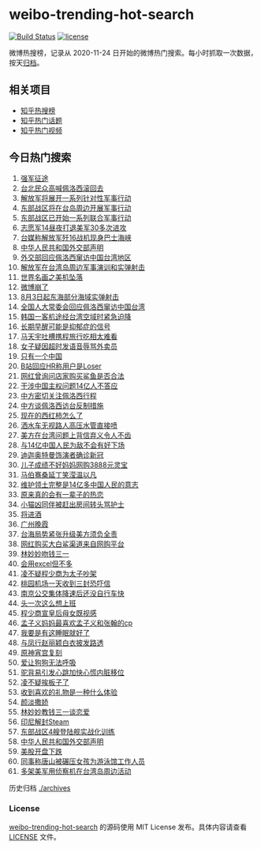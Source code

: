 # weibo-trending-hot-search

[![Build Status](https://github.com/justjavac/weibo-trending-hot-search/workflows/ci/badge.svg?branch=master)](https://github.com/justjavac/weibo-trending-hot-search/actions)
[![license](https://img.shields.io/github/license/justjavac/weibo-trending-hot-search)](https://github.com/justjavac/weibo-trending-hot-search/blob/master/LICENSE)

微博热搜榜，记录从 2020-11-24 日开始的微博热门搜索。每小时抓取一次数据，按天[归档](./archives)。

## 相关项目

- [知乎热搜榜](https://github.com/justjavac/zhihu-trending-top-search)
- [知乎热门话题](https://github.com/justjavac/zhihu-trending-hot-questions)
- [知乎热门视频](https://github.com/justjavac/zhihu-trending-hot-video)

## 今日热门搜索

<!-- BEGIN -->
<!-- 最后更新时间 Wed Aug 03 2022 04:25:27 GMT+0800 (China Standard Time) -->

1. [强军征途](https://s.weibo.com//weibo?q=%23%E5%BC%BA%E5%86%9B%E5%BE%81%E9%80%94%23&Refer=new_time)
1. [台北民众高喊佩洛西滚回去](https://s.weibo.com//weibo?q=%23%E5%8F%B0%E5%8C%97%E6%B0%91%E4%BC%97%E9%AB%98%E5%96%8A%E4%BD%A9%E6%B4%9B%E8%A5%BF%E6%BB%9A%E5%9B%9E%E5%8E%BB%23&Refer=top)
1. [解放军将展开一系列针对性军事行动](https://s.weibo.com//weibo?q=%23%E8%A7%A3%E6%94%BE%E5%86%9B%E5%B0%86%E5%B1%95%E5%BC%80%E4%B8%80%E7%B3%BB%E5%88%97%E9%92%88%E5%AF%B9%E6%80%A7%E5%86%9B%E4%BA%8B%E8%A1%8C%E5%8A%A8%23&Refer=top)
1. [东部战区将在台岛周边开展军事行动](https://s.weibo.com//weibo?q=%23%E4%B8%9C%E9%83%A8%E6%88%98%E5%8C%BA%E5%B0%86%E5%9C%A8%E5%8F%B0%E5%B2%9B%E5%91%A8%E8%BE%B9%E5%BC%80%E5%B1%95%E5%86%9B%E4%BA%8B%E8%A1%8C%E5%8A%A8%23&Refer=top)
1. [东部战区已开始一系列联合军事行动](https://s.weibo.com//weibo?q=%23%E4%B8%9C%E9%83%A8%E6%88%98%E5%8C%BA%E5%B7%B2%E5%BC%80%E5%A7%8B%E4%B8%80%E7%B3%BB%E5%88%97%E8%81%94%E5%90%88%E5%86%9B%E4%BA%8B%E8%A1%8C%E5%8A%A8%23&Refer=top)
1. [志愿军14昼夜打退美军30多次进攻](https://s.weibo.com//weibo?q=%23%E5%BF%97%E6%84%BF%E5%86%9B14%E6%98%BC%E5%A4%9C%E6%89%93%E9%80%80%E7%BE%8E%E5%86%9B30%E5%A4%9A%E6%AC%A1%E8%BF%9B%E6%94%BB%23&Refer=top)
1. [台媒称解放军歼16战机现身巴士海峡](https://s.weibo.com//weibo?q=%23%E5%8F%B0%E5%AA%92%E7%A7%B0%E8%A7%A3%E6%94%BE%E5%86%9B%E6%AD%BC16%E6%88%98%E6%9C%BA%E7%8E%B0%E8%BA%AB%E5%B7%B4%E5%A3%AB%E6%B5%B7%E5%B3%A1%23&Refer=top)
1. [中华人民共和国外交部声明](https://s.weibo.com//weibo?q=%23%E4%B8%AD%E5%8D%8E%E4%BA%BA%E6%B0%91%E5%85%B1%E5%92%8C%E5%9B%BD%E5%A4%96%E4%BA%A4%E9%83%A8%E5%A3%B0%E6%98%8E%23&Refer=top)
1. [外交部回应佩洛西窜访中国台湾地区](https://s.weibo.com//weibo?q=%23%E5%A4%96%E4%BA%A4%E9%83%A8%E5%9B%9E%E5%BA%94%E4%BD%A9%E6%B4%9B%E8%A5%BF%E7%AA%9C%E8%AE%BF%E4%B8%AD%E5%9B%BD%E5%8F%B0%E6%B9%BE%E5%9C%B0%E5%8C%BA%23&Refer=top)
1. [解放军在台湾岛周边军事演训和实弹射击](https://s.weibo.com//weibo?q=%23%E8%A7%A3%E6%94%BE%E5%86%9B%E5%9C%A8%E5%8F%B0%E6%B9%BE%E5%B2%9B%E5%91%A8%E8%BE%B9%E5%86%9B%E4%BA%8B%E6%BC%94%E8%AE%AD%E5%92%8C%E5%AE%9E%E5%BC%B9%E5%B0%84%E5%87%BB%23&Refer=top)
1. [世界名画之美机坠落](https://s.weibo.com//weibo?q=%23%E4%B8%96%E7%95%8C%E5%90%8D%E7%94%BB%E4%B9%8B%E7%BE%8E%E6%9C%BA%E5%9D%A0%E8%90%BD%23&Refer=top)
1. [微博崩了](https://s.weibo.com//weibo?q=%23%E5%BE%AE%E5%8D%9A%E5%B4%A9%E4%BA%86%23&Refer=top)
1. [8月3日起东海部分海域实弹射击](https://s.weibo.com//weibo?q=%238%E6%9C%883%E6%97%A5%E8%B5%B7%E4%B8%9C%E6%B5%B7%E9%83%A8%E5%88%86%E6%B5%B7%E5%9F%9F%E5%AE%9E%E5%BC%B9%E5%B0%84%E5%87%BB%23&Refer=top)
1. [全国人大常委会回应佩洛西窜访中国台湾](https://s.weibo.com//weibo?q=%23%E5%85%A8%E5%9B%BD%E4%BA%BA%E5%A4%A7%E5%B8%B8%E5%A7%94%E4%BC%9A%E5%9B%9E%E5%BA%94%E4%BD%A9%E6%B4%9B%E8%A5%BF%E7%AA%9C%E8%AE%BF%E4%B8%AD%E5%9B%BD%E5%8F%B0%E6%B9%BE%23&Refer=top)
1. [韩国一客机途经台湾空域时紧急迫降](https://s.weibo.com//weibo?q=%23%E9%9F%A9%E5%9B%BD%E4%B8%80%E5%AE%A2%E6%9C%BA%E9%80%94%E7%BB%8F%E5%8F%B0%E6%B9%BE%E7%A9%BA%E5%9F%9F%E6%97%B6%E7%B4%A7%E6%80%A5%E8%BF%AB%E9%99%8D%23&Refer=top)
1. [长期早醒可能是抑郁症的信号](https://s.weibo.com//weibo?q=%23%E9%95%BF%E6%9C%9F%E6%97%A9%E9%86%92%E5%8F%AF%E8%83%BD%E6%98%AF%E6%8A%91%E9%83%81%E7%97%87%E7%9A%84%E4%BF%A1%E5%8F%B7%23&Refer=top)
1. [马天宇吐槽携程旅行吃相太难看](https://s.weibo.com//weibo?q=%23%E9%A9%AC%E5%A4%A9%E5%AE%87%E5%90%90%E6%A7%BD%E6%90%BA%E7%A8%8B%E6%97%85%E8%A1%8C%E5%90%83%E7%9B%B8%E5%A4%AA%E9%9A%BE%E7%9C%8B%23&Refer=top)
1. [女子疑因超时发语音辱骂外卖员](https://s.weibo.com//weibo?q=%23%E5%A5%B3%E5%AD%90%E7%96%91%E5%9B%A0%E8%B6%85%E6%97%B6%E5%8F%91%E8%AF%AD%E9%9F%B3%E8%BE%B1%E9%AA%82%E5%A4%96%E5%8D%96%E5%91%98%23&Refer=top)
1. [只有一个中国](https://s.weibo.com//weibo?q=%23%E5%8F%AA%E6%9C%89%E4%B8%80%E4%B8%AA%E4%B8%AD%E5%9B%BD%23&Refer=top)
1. [B站回应HR称用户是Loser](https://s.weibo.com//weibo?q=%23B%E7%AB%99%E5%9B%9E%E5%BA%94HR%E7%A7%B0%E7%94%A8%E6%88%B7%E6%98%AFLoser%23&Refer=top)
1. [网红曾询问店家购买鲨鱼是否合法](https://s.weibo.com//weibo?q=%23%E7%BD%91%E7%BA%A2%E6%9B%BE%E8%AF%A2%E9%97%AE%E5%BA%97%E5%AE%B6%E8%B4%AD%E4%B9%B0%E9%B2%A8%E9%B1%BC%E6%98%AF%E5%90%A6%E5%90%88%E6%B3%95%23&Refer=top)
1. [干涉中国主权问题14亿人不答应](https://s.weibo.com//weibo?q=%23%E5%B9%B2%E6%B6%89%E4%B8%AD%E5%9B%BD%E4%B8%BB%E6%9D%83%E9%97%AE%E9%A2%9814%E4%BA%BF%E4%BA%BA%E4%B8%8D%E7%AD%94%E5%BA%94%23&Refer=top)
1. [中方密切关注佩洛西行程](https://s.weibo.com//weibo?q=%23%E4%B8%AD%E6%96%B9%E5%AF%86%E5%88%87%E5%85%B3%E6%B3%A8%E4%BD%A9%E6%B4%9B%E8%A5%BF%E8%A1%8C%E7%A8%8B%23&Refer=top)
1. [中方谈佩洛西访台反制措施](https://s.weibo.com//weibo?q=%23%E4%B8%AD%E6%96%B9%E8%B0%88%E4%BD%A9%E6%B4%9B%E8%A5%BF%E8%AE%BF%E5%8F%B0%E5%8F%8D%E5%88%B6%E6%8E%AA%E6%96%BD%23&Refer=top)
1. [现在的西红柿怎么了](https://s.weibo.com//weibo?q=%23%E7%8E%B0%E5%9C%A8%E7%9A%84%E8%A5%BF%E7%BA%A2%E6%9F%BF%E6%80%8E%E4%B9%88%E4%BA%86%23&Refer=top)
1. [洒水车无视路人高压水管直接喷](https://s.weibo.com//weibo?q=%23%E6%B4%92%E6%B0%B4%E8%BD%A6%E6%97%A0%E8%A7%86%E8%B7%AF%E4%BA%BA%E9%AB%98%E5%8E%8B%E6%B0%B4%E7%AE%A1%E7%9B%B4%E6%8E%A5%E5%96%B7%23&Refer=top)
1. [美方在台湾问题上背信弃义令人不齿](https://s.weibo.com//weibo?q=%23%E7%BE%8E%E6%96%B9%E5%9C%A8%E5%8F%B0%E6%B9%BE%E9%97%AE%E9%A2%98%E4%B8%8A%E8%83%8C%E4%BF%A1%E5%BC%83%E4%B9%89%E4%BB%A4%E4%BA%BA%E4%B8%8D%E9%BD%BF%23&Refer=top)
1. [与14亿中国人民为敌不会有好下场](https://s.weibo.com//weibo?q=%23%E4%B8%8E14%E4%BA%BF%E4%B8%AD%E5%9B%BD%E4%BA%BA%E6%B0%91%E4%B8%BA%E6%95%8C%E4%B8%8D%E4%BC%9A%E6%9C%89%E5%A5%BD%E4%B8%8B%E5%9C%BA%23&Refer=top)
1. [迪迦奥特曼饰演者确诊新冠](https://s.weibo.com//weibo?q=%23%E8%BF%AA%E8%BF%A6%E5%A5%A5%E7%89%B9%E6%9B%BC%E9%A5%B0%E6%BC%94%E8%80%85%E7%A1%AE%E8%AF%8A%E6%96%B0%E5%86%A0%23&Refer=top)
1. [儿子成绩不好妈妈网购3888元灵宝](https://s.weibo.com//weibo?q=%23%E5%84%BF%E5%AD%90%E6%88%90%E7%BB%A9%E4%B8%8D%E5%A5%BD%E5%A6%88%E5%A6%88%E7%BD%91%E8%B4%AD3888%E5%85%83%E7%81%B5%E5%AE%9D%23&Refer=top)
1. [马伯骞桑延丁笑滢温以凡](https://s.weibo.com//weibo?q=%23%E9%A9%AC%E4%BC%AF%E9%AA%9E%E6%A1%91%E5%BB%B6%E4%B8%81%E7%AC%91%E6%BB%A2%E6%B8%A9%E4%BB%A5%E5%87%A1%23&Refer=top)
1. [维护领土完整是14亿多中国人民的意志](https://s.weibo.com//weibo?q=%23%E7%BB%B4%E6%8A%A4%E9%A2%86%E5%9C%9F%E5%AE%8C%E6%95%B4%E6%98%AF14%E4%BA%BF%E5%A4%9A%E4%B8%AD%E5%9B%BD%E4%BA%BA%E6%B0%91%E7%9A%84%E6%84%8F%E5%BF%97%23&Refer=top)
1. [原来真的会有一辈子的热恋](https://s.weibo.com//weibo?q=%23%E5%8E%9F%E6%9D%A5%E7%9C%9F%E7%9A%84%E4%BC%9A%E6%9C%89%E4%B8%80%E8%BE%88%E5%AD%90%E7%9A%84%E7%83%AD%E6%81%8B%23&Refer=top)
1. [小猫凶同伴被赶出房间转头骂护士](https://s.weibo.com//weibo?q=%23%E5%B0%8F%E7%8C%AB%E5%87%B6%E5%90%8C%E4%BC%B4%E8%A2%AB%E8%B5%B6%E5%87%BA%E6%88%BF%E9%97%B4%E8%BD%AC%E5%A4%B4%E9%AA%82%E6%8A%A4%E5%A3%AB%23&Refer=top)
1. [将进酒](https://s.weibo.com//weibo?q=%E5%B0%86%E8%BF%9B%E9%85%92&Refer=top)
1. [广州晚霞](https://s.weibo.com//weibo?q=%23%E5%B9%BF%E5%B7%9E%E6%99%9A%E9%9C%9E%23&Refer=top)
1. [台海局势紧张升级美方须负全责](https://s.weibo.com//weibo?q=%23%E5%8F%B0%E6%B5%B7%E5%B1%80%E5%8A%BF%E7%B4%A7%E5%BC%A0%E5%8D%87%E7%BA%A7%E7%BE%8E%E6%96%B9%E9%A1%BB%E8%B4%9F%E5%85%A8%E8%B4%A3%23&Refer=top)
1. [网红购买大白鲨渠道来自网购平台](https://s.weibo.com//weibo?q=%23%E7%BD%91%E7%BA%A2%E8%B4%AD%E4%B9%B0%E5%A4%A7%E7%99%BD%E9%B2%A8%E6%B8%A0%E9%81%93%E6%9D%A5%E8%87%AA%E7%BD%91%E8%B4%AD%E5%B9%B3%E5%8F%B0%23&Refer=top)
1. [林妙妙吻钱三一](https://s.weibo.com//weibo?q=%23%E6%9E%97%E5%A6%99%E5%A6%99%E5%90%BB%E9%92%B1%E4%B8%89%E4%B8%80%23&Refer=top)
1. [会用excel但不多](https://s.weibo.com//weibo?q=%23%E4%BC%9A%E7%94%A8excel%E4%BD%86%E4%B8%8D%E5%A4%9A%23&Refer=top)
1. [凌不疑程少商为太子吵架](https://s.weibo.com//weibo?q=%23%E5%87%8C%E4%B8%8D%E7%96%91%E7%A8%8B%E5%B0%91%E5%95%86%E4%B8%BA%E5%A4%AA%E5%AD%90%E5%90%B5%E6%9E%B6%23&Refer=top)
1. [桃园机场一天收到三封恐吓信](https://s.weibo.com//weibo?q=%23%E6%A1%83%E5%9B%AD%E6%9C%BA%E5%9C%BA%E4%B8%80%E5%A4%A9%E6%94%B6%E5%88%B0%E4%B8%89%E5%B0%81%E6%81%90%E5%90%93%E4%BF%A1%23&Refer=top)
1. [南京公交集体降速后还没自行车快](https://s.weibo.com//weibo?q=%23%E5%8D%97%E4%BA%AC%E5%85%AC%E4%BA%A4%E9%9B%86%E4%BD%93%E9%99%8D%E9%80%9F%E5%90%8E%E8%BF%98%E6%B2%A1%E8%87%AA%E8%A1%8C%E8%BD%A6%E5%BF%AB%23&Refer=top)
1. [头一次这么想上班](https://s.weibo.com//weibo?q=%23%E5%A4%B4%E4%B8%80%E6%AC%A1%E8%BF%99%E4%B9%88%E6%83%B3%E4%B8%8A%E7%8F%AD%23&Refer=top)
1. [程少商宣皇后母女既视感](https://s.weibo.com//weibo?q=%23%E7%A8%8B%E5%B0%91%E5%95%86%E5%AE%A3%E7%9A%87%E5%90%8E%E6%AF%8D%E5%A5%B3%E6%97%A2%E8%A7%86%E6%84%9F%23&Refer=top)
1. [孟子义妈妈最喜欢孟子义和张翰的cp](https://s.weibo.com//weibo?q=%23%E5%AD%9F%E5%AD%90%E4%B9%89%E5%A6%88%E5%A6%88%E6%9C%80%E5%96%9C%E6%AC%A2%E5%AD%9F%E5%AD%90%E4%B9%89%E5%92%8C%E5%BC%A0%E7%BF%B0%E7%9A%84cp%23&Refer=top)
1. [我要是有这睡眠就好了](https://s.weibo.com//weibo?q=%23%E6%88%91%E8%A6%81%E6%98%AF%E6%9C%89%E8%BF%99%E7%9D%A1%E7%9C%A0%E5%B0%B1%E5%A5%BD%E4%BA%86%23&Refer=top)
1. [与凤行赵丽颖白衣披发路透](https://s.weibo.com//weibo?q=%23%E4%B8%8E%E5%87%A4%E8%A1%8C%E8%B5%B5%E4%B8%BD%E9%A2%96%E7%99%BD%E8%A1%A3%E6%8A%AB%E5%8F%91%E8%B7%AF%E9%80%8F%23&Refer=top)
1. [原神宵宫复刻](https://s.weibo.com//weibo?q=%23%E5%8E%9F%E7%A5%9E%E5%AE%B5%E5%AE%AB%E5%A4%8D%E5%88%BB%23&Refer=top)
1. [爱让狗狗无法呼吸](https://s.weibo.com//weibo?q=%23%E7%88%B1%E8%AE%A9%E7%8B%97%E7%8B%97%E6%97%A0%E6%B3%95%E5%91%BC%E5%90%B8%23&Refer=top)
1. [驼背易引发心跳加快心慌内脏移位](https://s.weibo.com//weibo?q=%23%E9%A9%BC%E8%83%8C%E6%98%93%E5%BC%95%E5%8F%91%E5%BF%83%E8%B7%B3%E5%8A%A0%E5%BF%AB%E5%BF%83%E6%85%8C%E5%86%85%E8%84%8F%E7%A7%BB%E4%BD%8D%23&Refer=top)
1. [凌不疑挨板子了](https://s.weibo.com//weibo?q=%23%E5%87%8C%E4%B8%8D%E7%96%91%E6%8C%A8%E6%9D%BF%E5%AD%90%E4%BA%86%23&Refer=top)
1. [收到喜欢的礼物是一种什么体验](https://s.weibo.com//weibo?q=%23%E6%94%B6%E5%88%B0%E5%96%9C%E6%AC%A2%E7%9A%84%E7%A4%BC%E7%89%A9%E6%98%AF%E4%B8%80%E7%A7%8D%E4%BB%80%E4%B9%88%E4%BD%93%E9%AA%8C%23&Refer=top)
1. [颜淡撒娇](https://s.weibo.com//weibo?q=%23%E9%A2%9C%E6%B7%A1%E6%92%92%E5%A8%87%23&Refer=top)
1. [林妙妙教钱三一谈恋爱](https://s.weibo.com//weibo?q=%23%E6%9E%97%E5%A6%99%E5%A6%99%E6%95%99%E9%92%B1%E4%B8%89%E4%B8%80%E8%B0%88%E6%81%8B%E7%88%B1%23&Refer=top)
1. [印尼解封Steam](https://s.weibo.com//weibo?q=%23%E5%8D%B0%E5%B0%BC%E8%A7%A3%E5%B0%81Steam%23&Refer=top)
1. [东部战区4艘登陆舰实战化训练](https://s.weibo.com//weibo?q=%23%E4%B8%9C%E9%83%A8%E6%88%98%E5%8C%BA4%E8%89%98%E7%99%BB%E9%99%86%E8%88%B0%E5%AE%9E%E6%88%98%E5%8C%96%E8%AE%AD%E7%BB%83%23&Refer=top)
1. [中华人民共和国外交部声明](https://s.weibo.com//weibo?q=%E4%B8%AD%E5%8D%8E%E4%BA%BA%E6%B0%91%E5%85%B1%E5%92%8C%E5%9B%BD%E5%A4%96%E4%BA%A4%E9%83%A8%E5%A3%B0%E6%98%8E&Refer=top)
1. [美股开盘下跌](https://s.weibo.com//weibo?q=%23%E7%BE%8E%E8%82%A1%E5%BC%80%E7%9B%98%E4%B8%8B%E8%B7%8C%23&Refer=top)
1. [同事称唐山被碾压女孩为游泳馆工作人员](https://s.weibo.com//weibo?q=%23%E5%90%8C%E4%BA%8B%E7%A7%B0%E5%94%90%E5%B1%B1%E8%A2%AB%E7%A2%BE%E5%8E%8B%E5%A5%B3%E5%AD%A9%E4%B8%BA%E6%B8%B8%E6%B3%B3%E9%A6%86%E5%B7%A5%E4%BD%9C%E4%BA%BA%E5%91%98%23&Refer=top)
1. [多架美军用侦察机在台湾岛周边活动](https://s.weibo.com//weibo?q=%23%E5%A4%9A%E6%9E%B6%E7%BE%8E%E5%86%9B%E7%94%A8%E4%BE%A6%E5%AF%9F%E6%9C%BA%E5%9C%A8%E5%8F%B0%E6%B9%BE%E5%B2%9B%E5%91%A8%E8%BE%B9%E6%B4%BB%E5%8A%A8%23&Refer=top)

<!-- END -->

历史归档 [./archives](./archives)

### License

[weibo-trending-hot-search](https://github.com/justjavac/weibo-trending-hot-search)
的源码使用 MIT License 发布。具体内容请查看 [LICENSE](./LICENSE) 文件。
